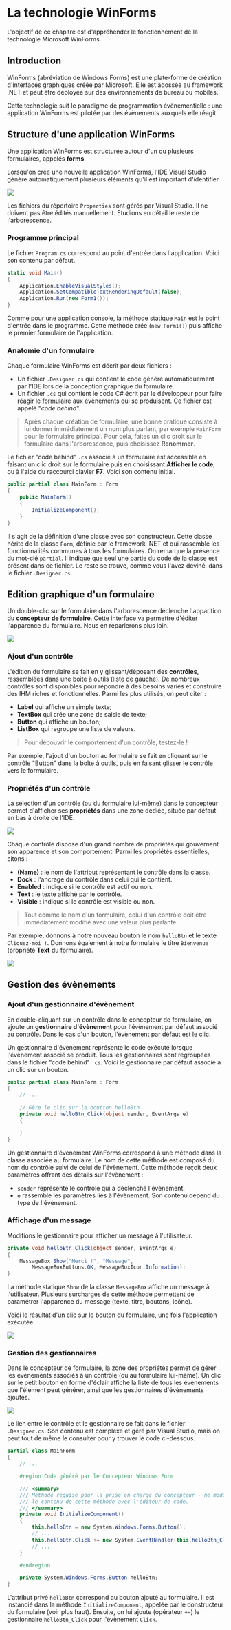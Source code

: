 # La technologie WinForms

L'objectif de ce chapitre est d'appréhender le fonctionnement de la technologie Microsoft WinForms.

## Introduction

WinForms (abréviation de Windows Forms) est une plate-forme de création d'interfaces graphiques créée par Microsoft. Elle est adossée au framework .NET et peut être déployée sur des environnements de bureau ou mobiles.

Cette technologie suit le paradigme de programmation évènementielle : une application WinForms est pilotée par des évènements auxquels elle réagit.

## Structure d'une application WinForms

Une application WinForms est structurée autour d'un ou plusieurs formulaires, appelés **forms**.

Lorsqu'on crée une nouvelle application WinForms, l'IDE Visual Studio génère automatiquement plusieurs éléments qu'il est important d'identifier.

![](../images/app-winforms.jpg)

Les fichiers du répertoire `Properties` sont gérés par Visual Studio. Il ne doivent pas être édités manuellement. Etudions en détail le reste de l'arborescence.

### Programme principal

Le fichier `Program.cs` correspond au point d'entrée dans l'application. Voici son contenu par défaut.

```csharp
static void Main()
{
    Application.EnableVisualStyles();
    Application.SetCompatibleTextRenderingDefault(false);
    Application.Run(new Form1());
}
```

Comme pour une application console, la méthode statique `Main` est le point d'entrée dans le programme. Cette méthode crée (`new Form1()`) puis affiche le premier formulaire de l'application.

### Anatomie d'un formulaire

Chaque formulaire WinForms est décrit par deux fichiers :

* Un fichier `.Designer.cs` qui contient le code généré automatiquement par l'IDE lors de la conception graphique du formulaire. 
* Un fichier `.cs` qui contient le code C# écrit par le développeur pour faire réagir le formulaire aux évènements qui se produisent. Ce fichier est appelé "*code behind*".

> Après chaque création de formulaire, une bonne pratique consiste à lui donner immédiatement un nom plus parlant, par exemple `MainForm` pour le formulaire principal. Pour cela, faites un clic droit sur le formulaire dans l'arborescence, puis choisissez **Renommer**.

Le fichier "code behind" `.cs` associé à un formulaire est accessible en faisant un clic droit sur le formulaire puis en choisissant **Afficher le code**, ou à l'aide du raccourci clavier **F7**. Voici son contenu initial.

```csharp
public partial class MainForm : Form
{
    public MainForm()
    {
        InitializeComponent();
    }
}
```

Il s'agit de la définition d'une classe avec son constructeur. Cette classe hérite de la classe `Form`, définie par le framework .NET et qui rassemble les fonctionnalités communes à tous les formulaires. On remarque la présence du mot-clé `partial`. Il indique que seul une partie du code de la classe est présent dans ce fichier. Le reste se trouve, comme vous l'avez deviné, dans le fichier `.Designer.cs`.

## Edition graphique d'un formulaire

Un double-clic sur le formulaire dans l'arborescence déclenche l'apparition du **concepteur de formulaire**. Cette interface va permettre d'éditer l'apparence du formulaire. Nous en reparlerons plus loin.

![](../images/concepteur-form.png)

### Ajout d'un contrôle

L'édition du formulaire se fait en y glissant/déposant des **contrôles**, rassemblées dans une boîte à outils (liste de gauche). De nombreux contrôles sont disponibles pour répondre à des besoins variés et construire des IHM riches et fonctionnelles. Parmi les plus utilisés, on peut citer :

* **Label** qui affiche un simple texte;
* **TextBox** qui crée une zone de saisie de texte;
* **Button** qui affiche un bouton;
* **ListBox** qui regroupe une liste de valeurs.

> Pour découvrir le comportement d'un contrôle, testez-le !

Par exemple, l'ajout d'un bouton au formulaire se fait en cliquant sur le contrôle "Button" dans la boîte à outils, puis en faisant glisser le contrôle vers le formulaire.

### Propriétés d'un contrôle

La sélection d'un contrôle (ou du formulaire lui-même) dans le concepteur permet d'afficher ses **propriétés** dans une zone dédiée, située par défaut en bas à droite de l'IDE.

![](../images/props-ctrl.png)

Chaque contrôle dispose d'un grand nombre de propriétés qui gouvernent son apparence et son comportement. Parmi les propriétés essentielles, citons :

* **(Name)** : le nom de l'attribut représentant le contrôle dans la classe.
* **Dock** : l'ancrage du contrôle dans celui qui le contient.
* **Enabled** : indique si le contrôle est actif ou non.
* **Text** : le texte affiché par le contrôle.
* **Visible** : indique si le contrôle est visible ou non.

> Tout comme le nom d'un formulaire, celui d'un contrôle doit être immédiatement modifié avec une valeur plus parlante. 

Par exemple, donnons à notre nouveau bouton le nom `helloBtn` et le texte `Cliquez-moi !`. Donnons également à notre formulaire le titre `Bienvenue` (propriété **Text** du formulaire).

![](../images/props-btn.png)

## Gestion des évènements

### Ajout d'un gestionnaire d'évènement

En double-cliquant sur un contrôle dans le concepteur de formulaire, on ajoute un **gestionnaire d'évènement** pour l'évènement par défaut associé au contrôle. Dans le cas d'un bouton, l'évènement par défaut est le clic.

Un gestionnaire d'évènement représente le code exécuté lorsque l'évènement associé se produit. Tous les gestionnaires sont regroupées dans le fichier "code behind" `.cs`. Voici le gestionnaire par défaut associé à un clic sur un bouton.

```csharp
public partial class MainForm : Form
{
    // ...
    
    // Gère le clic sur le boutton helloBtn
    private void helloBtn_Click(object sender, EventArgs e)
    {

    }
}
```

Un gestionnaire d'évènement WinForms correspond à une méthode dans la classe associée au formulaire. Le nom de cette méthode est composé du nom du contrôle suivi de celui de l'évènement. Cette méthode reçoit deux paramètres offrant des détails sur l'évènement :

* `sender` représente le contrôle qui a déclenché l'évènement.
* `e` rassemble les paramètres liés à l'évènement. Son contenu dépend du type de l'évènement.

### Affichage d'un message

Modifions le gestionnaire pour afficher un message à l'utilisateur.

```csharp
private void helloBtn_Click(object sender, EventArgs e)
{
    MessageBox.Show("Merci !", "Message", 
        MessageBoxButtons.OK, MessageBoxIcon.Information);
}
```

La méthode statique `Show` de la classe `MessageBox` affiche un message à l'utilisateur. Plusieurs surcharges de cette méthode permettent de paramétrer l'apparence du message (texte, titre, boutons, icône).

Voici le résultat d'un clic sur le bouton du formulaire, une fois l'application exécutée.

![](../images/evt-btn-clic.jpg)

### Gestion des gestionnaires

Dans le concepteur de formulaire, la zone des propriétés permet de gérer les évènements associés à un contrôle (ou au formulaire lui-même). Un clic sur le petit bouton en forme d'éclair affiche la liste de tous les évènements que l'élément peut générer, ainsi que les gestionnaires d'évènements ajoutés.

![](../images/evt-btn.png)

Le lien entre le contrôle et le gestionnaire se fait dans le fichier `.Designer.cs`. Son contenu est complexe et géré par Visual Studio, mais on peut tout de même le consulter pour y trouver le code ci-dessous.

```csharp
partial class MainForm
{
    // ...

    #region Code généré par le Concepteur Windows Form

    /// <summary>
    /// Méthode requise pour la prise en charge du concepteur - ne modifiez pas
    /// le contenu de cette méthode avec l'éditeur de code.
    /// </summary>
    private void InitializeComponent()
    {
        this.helloBtn = new System.Windows.Forms.Button();
        // ...
        this.helloBtn.Click += new System.EventHandler(this.helloBtn_Click);
        // ...
    }

    #endregion

    private System.Windows.Forms.Button helloBtn;
}
```

L'attribut privé `helloBtn` correspond au bouton ajouté au formulaire. Il est instancié dans la méthode `InitializeComponent`, appelée par le constructeur du formulaire (voir plus haut). Ensuite, on lui ajoute (opérateur `+=`) le gestionnaire `helloBtn_Click` pour l'évènement `Click`.